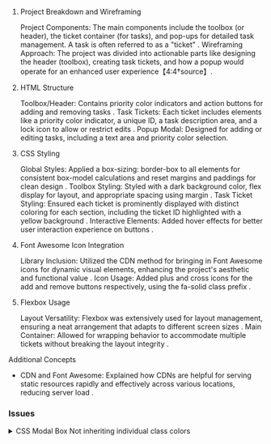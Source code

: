 1. Project Breakdown and Wireframing

    Project Components: The main components include the toolbox (or header), the ticket container (for tasks), and pop-ups for detailed task management. A task is often referred to as a "ticket" .
    Wireframing Approach: The project was divided into actionable parts like designing the header (toolbox), creating task tickets, and how a popup would operate for an enhanced user experience【4:4†source】.

2. HTML Structure

    Toolbox/Header: Contains priority color indicators and action buttons for adding and removing tasks .
    Task Tickets: Each ticket includes elements like a priority color indicator, a unique ID, a task description area, and a lock icon to allow or restrict edits .
    Popup Modal: Designed for adding or editing tasks, including a text area and priority color selection.

3. CSS Styling

    Global Styles: Applied a box-sizing: border-box to all elements for consistent box-model calculations and reset margins and paddings for clean design .
    Toolbox Styling: Styled with a dark background color, flex display for layout, and appropriate spacing using margin .
    Task Ticket Styling: Ensured each ticket is prominently displayed with distinct coloring for each section, including the ticket ID highlighted with a yellow background .
    Interactive Elements: Added hover effects for better user interaction experience on buttons .

4. Font Awesome Icon Integration

    Library Inclusion: Utilized the CDN method for bringing in Font Awesome icons for dynamic visual elements, enhancing the project's aesthetic and functional value .
    Icon Usage: Added plus and cross icons for the add and remove buttons respectively, using the fa-solid class prefix .

5. Flexbox Usage

    Layout Versatility: Flexbox was extensively used for layout management, ensuring a neat arrangement that adapts to different screen sizes .
    Main Container: Allowed for wrapping behavior to accommodate multiple tickets without breaking the layout integrity .

Additional Concepts

- CDN and Font Awesome: Explained how CDNs are helpful for serving static resources rapidly and effectively across various locations, reducing server load .




### Issues
<details><summary>CSS Modal Box Not inheriting individual class colors</summary>

```markdown
# CSS Priority Issue with Color Classes

## Problem Description
When applying different classes for `modal-priority-container` with `lightsalmon` as the default color, only the default color is applied to all divs, and the individual color classes are not working.

## HTML Structure
```html
<div class="modal-container">
    <textarea name="modal-ticket-description" id="modal-ticket-description"></textarea>
    <div class="modal-priority-container">
        <div class="color-modal lightpink"></div>
        <div class="color-modal lightgreen"></div>
        <div class="color-modal lightblue"></div>
        <div class="color-modal"></div>
    </div>
</div>
```

## CSS Code
```css
.modal-container {
    height: 18rem;
    width: 40rem;
    display: flex;
}

.modal-container #modal-ticket-description {
    width: 85%;
}

.modal-priority-container {
    background-color: #3d3d3d;
    width: 15%;
}

.lightpink {
    background-color: lightpink;
}

.lightgreen {
    background-color: lightgreen;
}

.lightblue {
    background-color: lightblue;
}

.color-modal {
    height: 2rem;
    width: 5rem;
    background-color: lightsalmon;
}
```

## Issue
The `.color-modal` class is overriding the individual color classes because:
1. It's defined after them in the CSS (later rules override earlier ones with equal specificity)
2. All selectors have the same specificity level

## Solutions

### Solution 1: Reorder CSS Rules
```css
/* Default style first */
.color-modal {
    height: 2rem;
    width: 5rem;
    background-color: lightsalmon;
}

/* Overrides after */
.lightpink {
    background-color: lightpink;
}

.lightgreen {
    background-color: lightgreen;
}

.lightblue {
    background-color: lightblue;
}
```

### Solution 2: Increase Specificity
```css
.color-modal.lightpink {
    background-color: lightpink;
}

.color-modal.lightgreen {
    background-color: lightgreen;
}

.color-modal.lightblue {
    background-color: lightblue;
}
```

### Solution 3: Use !important (not recommended)
```css
.lightpink {
    background-color: lightpink !important;
}
```

## Recommended Approach
Solution 1 (reordering CSS rules) is the cleanest approach as it:
- Maintains proper CSS cascade order
- Avoids unnecessary specificity
- Doesn't use `!important`
```
summary>Why we prefer classes over ids in html</summary>
### **Why Prefer Classes Over IDs in HTML Tags?**  

#### **1. Reusability**  
- **Classes** can be used **multiple times** on a page.  
  ```html
  <div class="button">Click Me</div>
  <div class="button">Another Button</div>
  ```
- **IDs** must be **unique** (only one per page).  
  ```html
  <div id="submit-button">Submit</div>
  <!-- Error if reused -->
  <div id="submit-button">Another Submit</div> ❌
  ```

#### **2. Lower Specificity (Better for CSS Maintenance)**  
- **IDs have high specificity** (100 points), making them harder to override:  
  ```css
  #button { color: red; } /* Hard to override */
  .button { color: blue; } /* Easier to override */
  ```
- **Classes (10 points)** are easier to manage in large stylesheets.

#### **3. JavaScript Flexibility**  
- **`querySelectorAll('.class')`** returns **all matching elements**.  
- **`getElementById('id')`** returns only **one element**, making dynamic updates harder.  
  ```javascript
  // Using classes (multiple elements)
  document.querySelectorAll('.btn').forEach(btn => btn.hide());
  
  // Using IDs (only one element)
  document.getElementById('btn').hide(); // Limited to one
  ```

#### **4. Better for Styling Components**  
- **Components (buttons, cards, modals)** often need **shared styling**, which classes handle better.  
  ```html
  <!-- Good (reusable class) -->
  <button class="btn btn-primary">Save</button>
  <button class="btn btn-danger">Delete</button>
  
  <!-- Bad (IDs force unique styles) -->
  <button id="save-btn">Save</button>
  <button id="delete-btn">Delete</button>
  ```

#### **5. Avoids Conflicts in Large Projects**  
- **IDs can cause clashes** in large apps (e.g., two devs using `#header`).  
- **Classes reduce naming conflicts** (e.g., `.card-header` vs. `.sidebar-header`).

---

### **When to Use IDs?**  
✅ **Single unique elements** (e.g., `#main-nav`, `#page-footer`).  
✅ **JavaScript hooks** (e.g., `document.getElementById('modal')`).  
✅ **Anchor links** (e.g., `<a href="#section2">Jump</a>`).  

---

### **Best Practice**  
✔ **Use classes** for styling and reusable components.  
✔ **Use IDs** sparingly (only for truly unique elements).  
✔ **Avoid styling with IDs** (to keep CSS maintainable).  

#### **Example (Preferred Approach)**  
```html
<!-- Good (classes for styling, ID for JS) -->
<div id="user-profile" class="card profile-card">
  <h2 class="card-title">User Details</h2>
</div>
```

**Conclusion:** Classes promote **reusability, lower specificity, and better scalability**, while IDs should be used **only when uniqueness is required**. 🚀

</details>